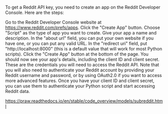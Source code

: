 To get a Reddit API key, you need to create an app on the Reddit Developer Console. Here are the steps:

Go to the Reddit Developer Console website at https://www.reddit.com/prefs/apps.
Click the "Create App" button.
Choose "Script" as the type of app you want to create.
Give your app a name and description.
In the "about url" field, you can put your own website if you have one, or you can put any valid URL.
In the "redirect uri" field, put "http://localhost:8000" (this is a default value that will work for most Python scripts).
Click the "Create App" button at the bottom of the page.
You should now see your app's details, including the client ID and client secret. These are the credentials you will need to access the Reddit API.
Note that you will also need to authenticate your Reddit account by providing your Reddit username and password, or by using OAuth2.0 if you want to access more advanced features. Once you have your client ID and client secret, you can use them to authenticate your Python script and start accessing Reddit data.


https://praw.readthedocs.io/en/stable/code_overview/models/subreddit.html